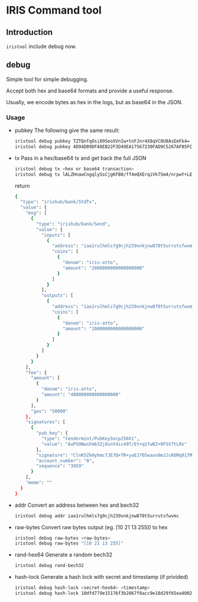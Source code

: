 # IRIS Command tool

## Introduction

`iristool` include debug now.

## debug

Simple tool for simple debugging.

Accept both hex and base64 formats and provide a useful response.

Usually, we encode bytes as hex in the logs, but as base64 in the JSON.

### Usage

* pubkey
The following give the same result:

  ```bash
  iristool debug pubkey TZTQnfqOsi89SeoXVnIw+tnFJnr4X8qVC0U8AsEmFk4=
  iristool debug pubkey 4D94D09DFA8EB22F3D49EA17567230FAD9C5267AF85FCA950B453C02C126164E
  ```

* tx
Pass in a hex/base64 tx and get back the full JSON

  ```bash
  iristool debug tx <hex or base64 transaction>
  iristool debug tx lALZHnawCngqlySsCjgKFB8/ff4eQXErqiVk7Sm4/nrpwY+LEiAKCWlyaXMtYXR0bxITMjAwMDAwMDAwMDAwMDAwMDAwMBI4ChQfP33+HkFxK6olZO0puP566cGPixIgCglpcmlzLWF0dG8SEzIwMDAwMDAwMDAwMDAwMDAwMDASJQofCglpcmlzLWF0dG8SEjQwMDAwMDAwMDAwMDAwMDAwMBDQhgMabQom61rphyEC49U43CwWbrdmPS6djiJzj1P8S36rV/AFn70XlXu0tHESQApZyuWZB8oZnOyRO0Pk0fsmhCe9OXmsZ/JiSXCujKvdezBTqmRjlSq95Wqo8qoxMukLylhdlQF3GfkbW+PriBgg9x4=
  ```

  return

  ```bash
  {
    "type": "irishub/bank/StdTx",
    "value": {
      "msg": [
        {
          "type": "irishub/bank/Send",
          "value": {
            "inputs": [
              {
                "address": "iaa1rulhmls7g9cjh239vnkjnw870t5urrutsfwvmc",
                "coins": [
                  {
                    "denom": "iris-atto",
                    "amount": "2000000000000000000"
                  }
                ]
              }
            ],
            "outputs": [
              {
                "address": "iaa1rulhmls7g9cjh239vnkjnw870t5urrutsfwvmc",
                "coins": [
                  {
                    "denom": "iris-atto",
                    "amount": "2000000000000000000"
                  }
                ]
              }
            ]
          }
        }
      ],
      "fee": {
        "amount": [
          {
            "denom": "iris-atto",
            "amount": "400000000000000000"
          }
        ],
        "gas": "50000"
      },
      "signatures": [
        {
          "pub_key": {
            "type": "tendermint/PubKeySecp256k1",
            "value": "AuPVONwsFm63Zj0unY4ic49T/Et+q1fwBZ+9F5V7tLRx"
          },
          "signature": "ClnK5ZkHyhmc7JE7Q+TR+yaEJ705eaxn8mJJcK6Mq917MFOqZGOVKr3laqjyqjEy6QvKWF2VAXcZ+Rtb4+uIGA==",
          "account_number": "0",
          "sequence": "3959"
        }
      ],
      "memo": ""
    }
  }
  ```

* addr
Convert an address between hex and bech32

  ```bash
  iristool debug addr iaa1rulhmls7g9cjh239vnkjnw870t5urrutsfwvmc
  ```

* raw-bytes
Convert raw bytes output (eg. [10 21 13 255]) to hex

  ```bash
  iristool debug raw-bytes <raw-bytes>
  iristool debug raw-bytes "[10 21 13 255]"
  ```

* rand-hex64
Generate a random bech32

  ```bash
  iristool debug rand-bech32
  ```

* hash-lock
Generate a hash lock with secret and timestamp (if privided)

  ```bash
  iristool debug hash-lock <secret-hex64> <timestamp>
  iristool debug hash-lock 10dfd779e15176f3b2867f0acc9e18d29f65ea4002957c632d1bea200b9b2915 1580000000
  ```

